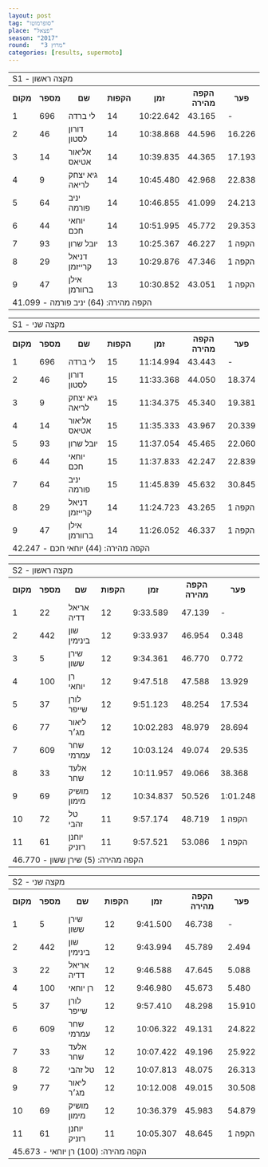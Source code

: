 ```yaml
---
layout: post
tag: "סופרמוטו"
place: "פצאל"
season: "2017"
round:   "מרוץ 3"
categories: [results, supermoto]
---
```

<table class="line_color">
    <tr>
        <td  colspan="99" class="title_font">S1 - מקצה ראשון</td>
    </tr>
    <tr class="rnkh_bkcolor">
        <th class="rnkh_font">מקום</th>
        <th class="rnkh_font">מספר</th>
        <th class="rnkh_font">שם</th>
        <th class="rnkh_font">הקפות</th>
        <th class="rnkh_font">זמן</th>
        <th class="rnkh_font">הקפה מהירה</th>
        <th class="rnkh_font">פער</th>
    </tr>
    <tr class="rnk_bkcolor">
        <td class="rnk_font">1</td>
        <td class="rnk_font">696</td>
        <td class="rnk_font">לי ברדה</td>
        <td class="rnk_font">14</td>
        <td class="rnk_font">10:22.642</td>
        <td class="rnk_font">43.165</td>
        <td class="rnk_font">-</td>
    </tr>
    <tr class="rnk_bkcolor">
        <td class="rnk_font">2</td>
        <td class="rnk_font">46</td>
        <td class="rnk_font">דורון לסטון</td>
        <td class="rnk_font">14</td>
        <td class="rnk_font">10:38.868</td>
        <td class="rnk_font">44.596</td>
        <td class="rnk_font">16.226</td>
    </tr>
    <tr class="rnk_bkcolor">
        <td class="rnk_font">3</td>
        <td class="rnk_font">14</td>
        <td class="rnk_font">אליאור אטיאס</td>
        <td class="rnk_font">14</td>
        <td class="rnk_font">10:39.835</td>
        <td class="rnk_font">44.365</td>
        <td class="rnk_font">17.193</td>
    </tr>
    <tr class="rnk_bkcolor">
        <td class="rnk_font">4</td>
        <td class="rnk_font">9</td>
        <td class="rnk_font">גיא יצחק לריאה</td>
        <td class="rnk_font">14</td>
        <td class="rnk_font">10:45.480</td>
        <td class="rnk_font">42.968</td>
        <td class="rnk_font">22.838</td>
    </tr>
    <tr class="rnk_bkcolor">
        <td class="rnk_font">5</td>
        <td class="rnk_font">64</td>
        <td class="rnk_font">יניב פורמה</td>
        <td class="rnk_font">14</td>
        <td class="rnk_font">10:46.855</td>
        <td class="rnk_font">41.099</td>
        <td class="rnk_font">24.213</td>
    </tr>
    <tr class="rnk_bkcolor">
        <td class="rnk_font">6</td>
        <td class="rnk_font">44</td>
        <td class="rnk_font">יוחאי חכם</td>
        <td class="rnk_font">14</td>
        <td class="rnk_font">10:51.995</td>
        <td class="rnk_font">45.772</td>
        <td class="rnk_font">29.353</td>
    </tr>
    <tr class="rnk_bkcolor">
        <td class="rnk_font">7</td>
        <td class="rnk_font">93</td>
        <td class="rnk_font">יובל שרון</td>
        <td class="rnk_font">13</td>
        <td class="rnk_font">10:25.367</td>
        <td class="rnk_font">46.227</td>
        <td class="rnk_font">1 הקפה</td>
    </tr>
    <tr class="rnk_bkcolor">
        <td class="rnk_font">8</td>
        <td class="rnk_font">29</td>
        <td class="rnk_font">דניאל קרייזמן</td>
        <td class="rnk_font">13</td>
        <td class="rnk_font">10:29.876</td>
        <td class="rnk_font">47.346</td>
        <td class="rnk_font">1 הקפה</td>
    </tr>
    <tr class="rnk_bkcolor">
        <td class="rnk_font">9</td>
        <td class="rnk_font">47</td>
        <td class="rnk_font">אילן ברוורמן</td>
        <td class="rnk_font">13</td>
        <td class="rnk_font">10:30.852</td>
        <td class="rnk_font">43.051</td>
        <td class="rnk_font">1 הקפה</td>
    </tr>
    <tr>
        <td  colspan="99" class="comment_font">הקפה מהירה: (64) יניב פורמה - 41.099</td>
    </tr>
</table>
<table class="line_color">
    <tr>
        <td  colspan="99" class="title_font">S1 - מקצה שני</td>
    </tr>
    <tr class="rnkh_bkcolor">
        <th class="rnkh_font">מקום</th>
        <th class="rnkh_font">מספר</th>
        <th class="rnkh_font">שם</th>
        <th class="rnkh_font">הקפות</th>
        <th class="rnkh_font">זמן</th>
        <th class="rnkh_font">הקפה מהירה</th>
        <th class="rnkh_font">פער</th>
    </tr>
    <tr class="rnk_bkcolor">
        <td class="rnk_font">1</td>
        <td class="rnk_font">696</td>
        <td class="rnk_font">לי ברדה</td>
        <td class="rnk_font">15</td>
        <td class="rnk_font">11:14.994</td>
        <td class="rnk_font">43.443</td>
        <td class="rnk_font">-</td>
    </tr>
    <tr class="rnk_bkcolor">
        <td class="rnk_font">2</td>
        <td class="rnk_font">46</td>
        <td class="rnk_font">דורון לסטון</td>
        <td class="rnk_font">15</td>
        <td class="rnk_font">11:33.368</td>
        <td class="rnk_font">44.050</td>
        <td class="rnk_font">18.374</td>
    </tr>
    <tr class="rnk_bkcolor">
        <td class="rnk_font">3</td>
        <td class="rnk_font">9</td>
        <td class="rnk_font">גיא יצחק לריאה</td>
        <td class="rnk_font">15</td>
        <td class="rnk_font">11:34.375</td>
        <td class="rnk_font">45.340</td>
        <td class="rnk_font">19.381</td>
    </tr>
    <tr class="rnk_bkcolor">
        <td class="rnk_font">4</td>
        <td class="rnk_font">14</td>
        <td class="rnk_font">אליאור אטיאס</td>
        <td class="rnk_font">15</td>
        <td class="rnk_font">11:35.333</td>
        <td class="rnk_font">43.967</td>
        <td class="rnk_font">20.339</td>
    </tr>
    <tr class="rnk_bkcolor">
        <td class="rnk_font">5</td>
        <td class="rnk_font">93</td>
        <td class="rnk_font">יובל שרון</td>
        <td class="rnk_font">15</td>
        <td class="rnk_font">11:37.054</td>
        <td class="rnk_font">45.465</td>
        <td class="rnk_font">22.060</td>
    </tr>
    <tr class="rnk_bkcolor">
        <td class="rnk_font">6</td>
        <td class="rnk_font">44</td>
        <td class="rnk_font">יוחאי חכם</td>
        <td class="rnk_font">15</td>
        <td class="rnk_font">11:37.833</td>
        <td class="rnk_font">42.247</td>
        <td class="rnk_font">22.839</td>
    </tr>
    <tr class="rnk_bkcolor">
        <td class="rnk_font">7</td>
        <td class="rnk_font">64</td>
        <td class="rnk_font">יניב פורמה</td>
        <td class="rnk_font">15</td>
        <td class="rnk_font">11:45.839</td>
        <td class="rnk_font">45.632</td>
        <td class="rnk_font">30.845</td>
    </tr>
    <tr class="rnk_bkcolor">
        <td class="rnk_font">8</td>
        <td class="rnk_font">29</td>
        <td class="rnk_font">דניאל קרייזמן</td>
        <td class="rnk_font">14</td>
        <td class="rnk_font">11:24.723</td>
        <td class="rnk_font">43.265</td>
        <td class="rnk_font">1 הקפה</td>
    </tr>
    <tr class="rnk_bkcolor">
        <td class="rnk_font">9</td>
        <td class="rnk_font">47</td>
        <td class="rnk_font">אילן ברוורמן</td>
        <td class="rnk_font">14</td>
        <td class="rnk_font">11:26.052</td>
        <td class="rnk_font">46.337</td>
        <td class="rnk_font">1 הקפה</td>
    </tr>
    <tr>
        <td  colspan="99" class="comment_font">הקפה מהירה: (44) יוחאי חכם - 42.247</td>
    </tr>
</table>
<table class="line_color">
    <tr>
        <td  colspan="99" class="title_font">S2 - מקצה ראשון</td>
    </tr>
    <tr class="rnkh_bkcolor">
        <th class="rnkh_font">מקום</th>
        <th class="rnkh_font">מספר</th>
        <th class="rnkh_font">שם</th>
        <th class="rnkh_font">הקפות</th>
        <th class="rnkh_font">זמן</th>
        <th class="rnkh_font">הקפה מהירה</th>
        <th class="rnkh_font">פער</th>
    </tr>
    <tr class="rnk_bkcolor">
        <td class="rnk_font">1</td>
        <td class="rnk_font">22</td>
        <td class="rnk_font">אריאל דדיה</td>
        <td class="rnk_font">12</td>
        <td class="rnk_font">9:33.589</td>
        <td class="rnk_font">47.139</td>
        <td class="rnk_font">-</td>
    </tr>
    <tr class="rnk_bkcolor">
        <td class="rnk_font">2</td>
        <td class="rnk_font">442</td>
        <td class="rnk_font">שון בינימין</td>
        <td class="rnk_font">12</td>
        <td class="rnk_font">9:33.937</td>
        <td class="rnk_font">46.954</td>
        <td class="rnk_font">0.348</td>
    </tr>
    <tr class="rnk_bkcolor">
        <td class="rnk_font">3</td>
        <td class="rnk_font">5</td>
        <td class="rnk_font">שירן ששון</td>
        <td class="rnk_font">12</td>
        <td class="rnk_font">9:34.361</td>
        <td class="rnk_font">46.770</td>
        <td class="rnk_font">0.772</td>
    </tr>
    <tr class="rnk_bkcolor">
        <td class="rnk_font">4</td>
        <td class="rnk_font">100</td>
        <td class="rnk_font">רן יוחאי</td>
        <td class="rnk_font">12</td>
        <td class="rnk_font">9:47.518</td>
        <td class="rnk_font">47.588</td>
        <td class="rnk_font">13.929</td>
    </tr>
    <tr class="rnk_bkcolor">
        <td class="rnk_font">5</td>
        <td class="rnk_font">37</td>
        <td class="rnk_font">לורן שייפר</td>
        <td class="rnk_font">12</td>
        <td class="rnk_font">9:51.123</td>
        <td class="rnk_font">48.254</td>
        <td class="rnk_font">17.534</td>
    </tr>
    <tr class="rnk_bkcolor">
        <td class="rnk_font">6</td>
        <td class="rnk_font">77</td>
        <td class="rnk_font">ליאור מג׳ר</td>
        <td class="rnk_font">12</td>
        <td class="rnk_font">10:02.283</td>
        <td class="rnk_font">48.979</td>
        <td class="rnk_font">28.694</td>
    </tr>
    <tr class="rnk_bkcolor">
        <td class="rnk_font">7</td>
        <td class="rnk_font">609</td>
        <td class="rnk_font">שחר עמרמי</td>
        <td class="rnk_font">12</td>
        <td class="rnk_font">10:03.124</td>
        <td class="rnk_font">49.074</td>
        <td class="rnk_font">29.535</td>
    </tr>
    <tr class="rnk_bkcolor">
        <td class="rnk_font">8</td>
        <td class="rnk_font">33</td>
        <td class="rnk_font">אלעד שחר</td>
        <td class="rnk_font">12</td>
        <td class="rnk_font">10:11.957</td>
        <td class="rnk_font">49.066</td>
        <td class="rnk_font">38.368</td>
    </tr>
    <tr class="rnk_bkcolor">
        <td class="rnk_font">9</td>
        <td class="rnk_font">69</td>
        <td class="rnk_font">מושיק מימון</td>
        <td class="rnk_font">12</td>
        <td class="rnk_font">10:34.837</td>
        <td class="rnk_font">50.526</td>
        <td class="rnk_font">1:01.248</td>
    </tr>
    <tr class="rnk_bkcolor">
        <td class="rnk_font">10</td>
        <td class="rnk_font">72</td>
        <td class="rnk_font">טל  זהבי</td>
        <td class="rnk_font">11</td>
        <td class="rnk_font">9:57.174</td>
        <td class="rnk_font">48.719</td>
        <td class="rnk_font">1 הקפה</td>
    </tr>
    <tr class="rnk_bkcolor">
        <td class="rnk_font">11</td>
        <td class="rnk_font">61</td>
        <td class="rnk_font">יוחנן רזניק</td>
        <td class="rnk_font">11</td>
        <td class="rnk_font">9:57.521</td>
        <td class="rnk_font">53.086</td>
        <td class="rnk_font">1 הקפה</td>
    </tr>
    <tr>
        <td  colspan="99" class="comment_font">הקפה מהירה: (5) שירן ששון - 46.770</td>
    </tr>
</table>
<table class="line_color">
    <tr>
        <td  colspan="99" class="title_font">S2 - מקצה שני</td>
    </tr>
    <tr class="rnkh_bkcolor">
        <th class="rnkh_font">מקום</th>
        <th class="rnkh_font">מספר</th>
        <th class="rnkh_font">שם</th>
        <th class="rnkh_font">הקפות</th>
        <th class="rnkh_font">זמן</th>
        <th class="rnkh_font">הקפה מהירה</th>
        <th class="rnkh_font">פער</th>
    </tr>
    <tr class="rnk_bkcolor">
        <td class="rnk_font">1</td>
        <td class="rnk_font">5</td>
        <td class="rnk_font">שירן ששון</td>
        <td class="rnk_font">12</td>
        <td class="rnk_font">9:41.500</td>
        <td class="rnk_font">46.738</td>
        <td class="rnk_font">-</td>
    </tr>
    <tr class="rnk_bkcolor">
        <td class="rnk_font">2</td>
        <td class="rnk_font">442</td>
        <td class="rnk_font">שון בינימין</td>
        <td class="rnk_font">12</td>
        <td class="rnk_font">9:43.994</td>
        <td class="rnk_font">45.789</td>
        <td class="rnk_font">2.494</td>
    </tr>
    <tr class="rnk_bkcolor">
        <td class="rnk_font">3</td>
        <td class="rnk_font">22</td>
        <td class="rnk_font">אריאל דדיה</td>
        <td class="rnk_font">12</td>
        <td class="rnk_font">9:46.588</td>
        <td class="rnk_font">47.645</td>
        <td class="rnk_font">5.088</td>
    </tr>
    <tr class="rnk_bkcolor">
        <td class="rnk_font">4</td>
        <td class="rnk_font">100</td>
        <td class="rnk_font">רן יוחאי</td>
        <td class="rnk_font">12</td>
        <td class="rnk_font">9:46.980</td>
        <td class="rnk_font">45.673</td>
        <td class="rnk_font">5.480</td>
    </tr>
    <tr class="rnk_bkcolor">
        <td class="rnk_font">5</td>
        <td class="rnk_font">37</td>
        <td class="rnk_font">לורן שייפר</td>
        <td class="rnk_font">12</td>
        <td class="rnk_font">9:57.410</td>
        <td class="rnk_font">48.298</td>
        <td class="rnk_font">15.910</td>
    </tr>
    <tr class="rnk_bkcolor">
        <td class="rnk_font">6</td>
        <td class="rnk_font">609</td>
        <td class="rnk_font">שחר עמרמי</td>
        <td class="rnk_font">12</td>
        <td class="rnk_font">10:06.322</td>
        <td class="rnk_font">49.131</td>
        <td class="rnk_font">24.822</td>
    </tr>
    <tr class="rnk_bkcolor">
        <td class="rnk_font">7</td>
        <td class="rnk_font">33</td>
        <td class="rnk_font">אלעד שחר</td>
        <td class="rnk_font">12</td>
        <td class="rnk_font">10:07.422</td>
        <td class="rnk_font">49.196</td>
        <td class="rnk_font">25.922</td>
    </tr>
    <tr class="rnk_bkcolor">
        <td class="rnk_font">8</td>
        <td class="rnk_font">72</td>
        <td class="rnk_font">טל  זהבי</td>
        <td class="rnk_font">12</td>
        <td class="rnk_font">10:07.813</td>
        <td class="rnk_font">48.075</td>
        <td class="rnk_font">26.313</td>
    </tr>
    <tr class="rnk_bkcolor">
        <td class="rnk_font">9</td>
        <td class="rnk_font">77</td>
        <td class="rnk_font">ליאור מג׳ר</td>
        <td class="rnk_font">12</td>
        <td class="rnk_font">10:12.008</td>
        <td class="rnk_font">49.015</td>
        <td class="rnk_font">30.508</td>
    </tr>
    <tr class="rnk_bkcolor">
        <td class="rnk_font">10</td>
        <td class="rnk_font">69</td>
        <td class="rnk_font">מושיק מימון</td>
        <td class="rnk_font">12</td>
        <td class="rnk_font">10:36.379</td>
        <td class="rnk_font">45.983</td>
        <td class="rnk_font">54.879</td>
    </tr>
    <tr class="rnk_bkcolor">
        <td class="rnk_font">11</td>
        <td class="rnk_font">61</td>
        <td class="rnk_font">יוחנן רזניק</td>
        <td class="rnk_font">11</td>
        <td class="rnk_font">10:05.307</td>
        <td class="rnk_font">48.645</td>
        <td class="rnk_font">1 הקפה</td>
    </tr>
    <tr>
        <td  colspan="99" class="comment_font">הקפה מהירה: (100) רן יוחאי - 45.673</td>
    </tr>
</table>

